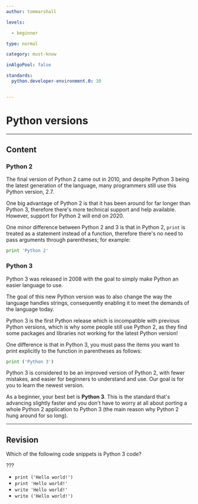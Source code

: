 ```yaml
---
author: tommarshall

levels:

  - beginner

type: normal

category: must-know

inAlgoPool: false

standards:
  python.developer-environment.0: 10


---
```


# Python versions

---
## Content

### Python 2

The final version of Python 2 came out in 2010, and despite Python 3 being the latest generation of the language, many programmers still use this Python version, 2.7.

One big advantage of Python 2 is that it has been around for far longer than Python 3, therefore there's more technical support and help available. However, support for Python 2 will end on 2020.

One minor difference between Python 2 and 3 is that in Python 2, `print` is treated as a statement instead of a function, therefore there's no need to pass arguments through parentheses; for example:

```python
print 'Python 2'
```

### Python 3

Python 3 was released in 2008 with the goal to simply make Python an easier language to use.

The goal of this new Python version was to also change the way the language handles strings, consequently enabling it to meet the demands of the language today.

Python 3 is the first Python release which is incompatible with previous Python versions, which is why some people still use Python 2, as they find some packages and libraries not working for the latest Python version!

One difference is that in Python 3, you must pass the items you want to print explicitly to the function in parentheses as follows:
```python
print ('Python 3')
```

Python 3 is considered to be an improved version of Python 2, with fewer mistakes, and easier for beginners to understand and use. Our goal is for you to learn the newest version.

As a beginner, your best bet is **Python 3**. This is the standard that's advancing slightly faster and you don't have to worry at all about porting a whole Python 2 application to Python 3 (the main reason why Python 2 hung around for so long).

---
## Revision

Which of the following code snippets is Python 3 code?

???


* `print ('Hello world!')`
* `print 'Hello world!'`
* `write 'Hello world!'`
* `write ('Hello world!')`
